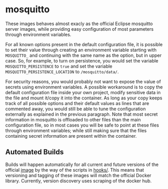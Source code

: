# mosquitto

These images behaves almost exacly as the official Eclipse mosquitto server
images, while providing easy configuration of most parameters through
environment variables.

For all known options present in the default configuration file, it is possible
to set their value through creating an environment variable starting with
`MOSQUITTO_` and continuing with the same name as the option, but in upper case.
So, for example, to turn on persistence, you would set the variable
`MOSQUITTO_PERSISTENCE` to `true` and set the variable
`MOSQUITTO_PERSISTENCE_LOCATION` to `/mosquitto/data/`.

For security reasons, you would probably not want to expose the value of secrets
using environment variables. A possible workaround is to copy the default
configuration file inside your own project, modify sensitive data in the file
and mount it/copy it into the container.  As long as your copy keeps track of
all possible options and their default values as lines that are commented away,
you would still be able to tune the configuration externally as explained in the
previous paragraph. Note that most secret information in mosquitto is offloaded
to other files than the main configuration file, so in most cases you will be
safe to point at these files through environment variables; while still making
sure that the files containing secret information are present within the
container.

## Automated Builds

Builds will happen automatically for all current and future versions of the
official [image](https://hub.docker.com/_/eclipse-mosquitto/) by the way of the
scripts in [hooks/](hooks/). This means that versioning and tagging of these
images will match the official Docker library. Currently, version discovery
uses scraping of the docker hub.

